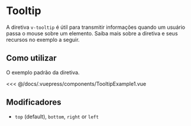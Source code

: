 # Tooltip

A diretiva `v-tooltip` é útil para transmitir informações quando um usuário passa o mouse sobre um elemento. Saiba mais sobre a diretiva e seus recursos no exemplo a seguir.

## Como utilizar

O exemplo padrão da diretiva.

<tooltip-example-1 />

<<< @/docs/.vuepress/components/TooltipExample1.vue

## Modificadores

- `top` (default), `bottom`, `right` or `left`
